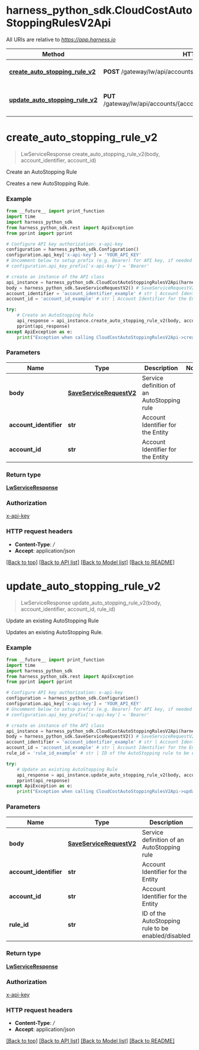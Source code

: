 # harness_python_sdk.CloudCostAutoStoppingRulesV2Api

All URIs are relative to *https://app.harness.io*

Method | HTTP request | Description
------------- | ------------- | -------------
[**create_auto_stopping_rule_v2**](CloudCostAutoStoppingRulesV2Api.md#create_auto_stopping_rule_v2) | **POST** /gateway/lw/api/accounts/{account_id}/autostopping/v2/rules | Create an AutoStopping Rule
[**update_auto_stopping_rule_v2**](CloudCostAutoStoppingRulesV2Api.md#update_auto_stopping_rule_v2) | **PUT** /gateway/lw/api/accounts/{account_id}/autostopping/v2/rules/{rule_id} | Update an existing AutoStopping Rule

# **create_auto_stopping_rule_v2**
> LwServiceResponse create_auto_stopping_rule_v2(body, account_identifier, account_id)

Create an AutoStopping Rule

Creates a new AutoStopping Rule.

### Example
```python
from __future__ import print_function
import time
import harness_python_sdk
from harness_python_sdk.rest import ApiException
from pprint import pprint

# Configure API key authorization: x-api-key
configuration = harness_python_sdk.Configuration()
configuration.api_key['x-api-key'] = 'YOUR_API_KEY'
# Uncomment below to setup prefix (e.g. Bearer) for API key, if needed
# configuration.api_key_prefix['x-api-key'] = 'Bearer'

# create an instance of the API class
api_instance = harness_python_sdk.CloudCostAutoStoppingRulesV2Api(harness_python_sdk.ApiClient(configuration))
body = harness_python_sdk.SaveServiceRequestV2() # SaveServiceRequestV2 | Service definition of an AutoStopping rule
account_identifier = 'account_identifier_example' # str | Account Identifier for the Entity
account_id = 'account_id_example' # str | Account Identifier for the Entity

try:
    # Create an AutoStopping Rule
    api_response = api_instance.create_auto_stopping_rule_v2(body, account_identifier, account_id)
    pprint(api_response)
except ApiException as e:
    print("Exception when calling CloudCostAutoStoppingRulesV2Api->create_auto_stopping_rule_v2: %s\n" % e)
```

### Parameters

Name | Type | Description  | Notes
------------- | ------------- | ------------- | -------------
 **body** | [**SaveServiceRequestV2**](SaveServiceRequestV2.md)| Service definition of an AutoStopping rule | 
 **account_identifier** | **str**| Account Identifier for the Entity | 
 **account_id** | **str**| Account Identifier for the Entity | 

### Return type

[**LwServiceResponse**](LwServiceResponse.md)

### Authorization

[x-api-key](../README.md#x-api-key)

### HTTP request headers

 - **Content-Type**: */*
 - **Accept**: application/json

[[Back to top]](#) [[Back to API list]](../README.md#documentation-for-api-endpoints) [[Back to Model list]](../README.md#documentation-for-models) [[Back to README]](../README.md)

# **update_auto_stopping_rule_v2**
> LwServiceResponse update_auto_stopping_rule_v2(body, account_identifier, account_id, rule_id)

Update an existing AutoStopping Rule

Updates an existing AutoStopping Rule.

### Example
```python
from __future__ import print_function
import time
import harness_python_sdk
from harness_python_sdk.rest import ApiException
from pprint import pprint

# Configure API key authorization: x-api-key
configuration = harness_python_sdk.Configuration()
configuration.api_key['x-api-key'] = 'YOUR_API_KEY'
# Uncomment below to setup prefix (e.g. Bearer) for API key, if needed
# configuration.api_key_prefix['x-api-key'] = 'Bearer'

# create an instance of the API class
api_instance = harness_python_sdk.CloudCostAutoStoppingRulesV2Api(harness_python_sdk.ApiClient(configuration))
body = harness_python_sdk.SaveServiceRequestV2() # SaveServiceRequestV2 | Service definition of an AutoStopping rule
account_identifier = 'account_identifier_example' # str | Account Identifier for the Entity
account_id = 'account_id_example' # str | Account Identifier for the Entity
rule_id = 'rule_id_example' # str | ID of the AutoStopping rule to be enabled/disabled

try:
    # Update an existing AutoStopping Rule
    api_response = api_instance.update_auto_stopping_rule_v2(body, account_identifier, account_id, rule_id)
    pprint(api_response)
except ApiException as e:
    print("Exception when calling CloudCostAutoStoppingRulesV2Api->update_auto_stopping_rule_v2: %s\n" % e)
```

### Parameters

Name | Type | Description  | Notes
------------- | ------------- | ------------- | -------------
 **body** | [**SaveServiceRequestV2**](SaveServiceRequestV2.md)| Service definition of an AutoStopping rule | 
 **account_identifier** | **str**| Account Identifier for the Entity | 
 **account_id** | **str**| Account Identifier for the Entity | 
 **rule_id** | **str**| ID of the AutoStopping rule to be enabled/disabled | 

### Return type

[**LwServiceResponse**](LwServiceResponse.md)

### Authorization

[x-api-key](../README.md#x-api-key)

### HTTP request headers

 - **Content-Type**: */*
 - **Accept**: application/json

[[Back to top]](#) [[Back to API list]](../README.md#documentation-for-api-endpoints) [[Back to Model list]](../README.md#documentation-for-models) [[Back to README]](../README.md)

